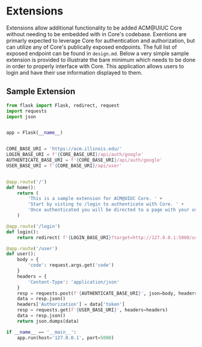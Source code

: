 # Extensions
Extensions allow additional functionality to be added ACM@UIUC Core without needing to be embedded with in Core's codebase. Exentions are primarly expected to leverage Core for authentication and authorization, but can utilize any of Core's publically exposed endpoints. The full list of exposed endpoint can be found in `design.md`. Below a very simple sample extension is provided to illustrate the bare minimum which needs to be done in order to properly interface with Core. This application allows users to login and have their use information displayed to them.

## Sample Extension
```python
from flask import Flask, redirect, request
import requests
import json


app = Flask(__name__)


CORE_BASE_URI = 'https://acm.illinois.edu/'
LOGIN_BASE_URI = f'{CORE_BASE_URI}/api/auth/google'
AUTHENTICATE_BASE_URI = f'{CORE_BASE_URI}/api/auth/google'
USER_BASE_URI = f'{CORE_BASE_URI}/api/user'


@app.route('/')
def home():
	return (
		'This is a sample extension for ACM@UIUC Core. ' + 
		'Start by visting to /login to authenticate with Core. ' + 
		'Once authenticated you will be directed to a page with your user info.'
	)

@app.route('/login')
def login():
	return redirect( f'{LOGIN_BASE_URI}?target=http://127.0.0.1:5000/user', code=302)

@app.route('/user')
def user():
	body = {
		'code': request.args.get('code')
	}
	headers = {
		'Content-Type': 'application/json'
	}
	resp = requests.post(f'{AUTHENTICATE_BASE_URI}', json=body, headers=headers)
	data = resp.json()
	headers['Authorization'] = data['token']
	resp = requests.get(f'{USER_BASE_URI}', headers=headers)
	data = resp.json()
	return json.dumps(data)

if __name__ == '__main__':
	app.run(host='127.0.0.1', port=5000)

```
